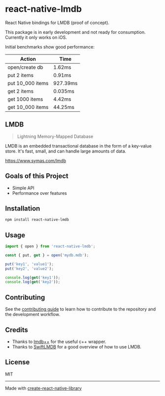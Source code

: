 # react-native-lmdb

React Native bindings for LMDB (proof of concept).

This package is in early development and not ready for consumption. Currently it only works on iOS.

Initial benchmarks show good performance:

| Action           | Time     |
| ---------------- | -------- |
| open/create db   | 1.62ms   |
| put 2 items      | 0.91ms   |
| put 10_000 items | 927.39ms |
| get 2 items      | 0.035ms  |
| get 1000 items   | 4.42ms   |
| get 10_000 items | 44.25ms  |

## LMDB

> Lightning Memory-Mapped Database

LMDB is an embedded transactional database in the form of a key-value store. It's fast, small, and can handle large amounts of data.

https://www.symas.com/lmdb

## Goals of this Project

- Simple API
- Performance over features

## Installation

```sh
npm install react-native-lmdb
```

## Usage

```js
import { open } from 'react-native-lmdb';

const { put, get } = open('mydb.mdb');

put('key1', 'value1');
put('key2', 'value2');

console.log(get('key1'));
console.log(get('key2'));
```

## Contributing

See the [contributing guide](CONTRIBUTING.md) to learn how to contribute to the repository and the development workflow.

## Credits

- Thanks to [lmdb++](https://github.com/drycpp/lmdbxx) for the useful c++ wrapper.
- Thanks to [SwiftLMDB](https://github.com/agisboye/SwiftLMDB) for a good overview of how to use LMDB.

## License

MIT

---

Made with [create-react-native-library](https://github.com/callstack/react-native-builder-bob)
